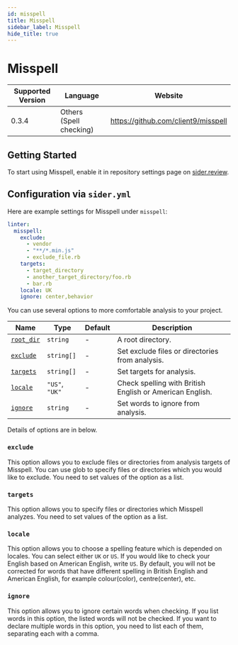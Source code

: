 ```yaml
---
id: misspell
title: Misspell
sidebar_label: Misspell
hide_title: true
---
```


# Misspell

| Supported Version | Language                | Website                             |
| ----------------- | ----------------------- | ----------------------------------- |
| 0.3.4             | Others (Spell checking) | https://github.com/client9/misspell |

## Getting Started

To start using Misspell, enable it in repository settings page on [sider.review](https://sider.review/).

## Configuration via `sider.yml`

Here are example settings for Misspell under `misspell`:

```yaml
linter:
  misspell:
    exclude:
      - vendor
      - "**/*.min.js"
      - exclude_file.rb
    targets:
      - target_directory
      - another_target_directory/foo.rb
      - bar.rb
    locale: UK
    ignore: center,behavior
```

You can use several options to more comfortable analysis to your project.

| Name                                                                        | Type           | Default | Description                                              |
| --------------------------------------------------------------------------- | -------------- | ------- | -------------------------------------------------------- |
| [`root_dir`](../../getting-started/custom-configuration.md#root_dir-option) | `string`       | -       | A root directory.                                        |
| [`exclude`](#exclude)                                                       | `string[]`     | -       | Set exclude files or directories from analysis.          |
| [`targets`](#targets)                                                       | `string[]`     | -       | Set targets for analysis.                                |
| [`locale`](#locale)                                                         | `"US"`, `"UK"` | -       | Check spelling with British English or American English. |
| [`ignore`](#ignore)                                                         | `string`       | -       | Set words to ignore from analysis.                       |

Details of options are in below.

### `exclude`

This option allows you to exclude files or directories from analysis targets of Misspell. You can use glob to specify files or directories which you would like to exclude. You need to set values of the option as a list.

### `targets`

This option allows you to specify files or directories which Misspell analyzes. You need to set values of the option as a list.

### `locale`

This option allows you to choose a spelling feature which is depended on locales. You can select either `UK` or `US`.
If you would like to check your English based on American English, write `US`.
By default, you will not be corrected for words that have different spelling in British English and American English, for example colour(color), centre(center), etc.

### `ignore`

This option allows you to ignore certain words when checking. If you list words in this option, the listed words will not be checked.
If you want to declare multiple words in this option, you need to list each of them, separating each with a comma.
